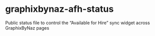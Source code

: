 # graphixbynaz-afh-status
Public status file to control the “Available for Hire” sync widget across GraphixByNaz pages

